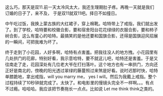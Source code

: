 这么巧，那天是双11.前一天太冷风太大，我还生理期肚子疼。再晚一天就是我们订婚的日子了，来不及， 于是双11就双11吧。择日不如撞日。  

中午吃过饭，我换上蒙古族的大红裙子，穿上棉靴。哈特带上了戒指，我们就出发了。到了学校，哈特要和校徽合影，要和宿舍阳台花花绿绿的衣服合影，要和柿子树合影，这么有童心的哈特。最搞笑的是他还要和国旗合影，还得是国旗迎风招展的一瞬间，可把我难为坏了。  

终于走到了小花园，人好多啊，哈特有点害羞。把我往没人的地方拽。小花园里有几处拱门的花廊，特别好看，我示意哈特，要不就这儿吧，哈特还是害羞。于是又往南走了走，花园深处有几位老大爷在打扫落叶。这个地方也有一串拱门，方向还正好是南北的，傍晚的阳光透过翠绿的藤蔓照过来煞是好看。说时迟那时快，哈特单膝跪地，拿出戒指，will you marry me， yes I will。然后为我戴上戒指。整个过程持续了10秒钟就完成了。太快了。和电影里的慢镜头完全不一样啊。。。有点不过瘾。哈哈哈。我应该把节奏拖长一点点。比如说 Let me think think之类的。
